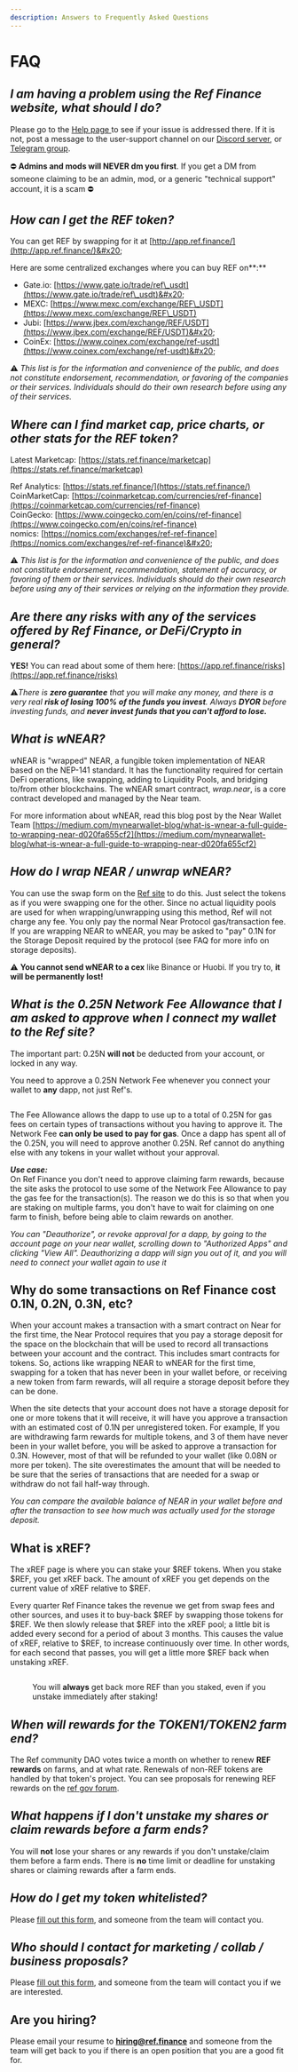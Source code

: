 ```yaml
---
description: Answers to Frequently Asked Questions
---
```


# FAQ

## _**I am having a problem using the Ref Finance website, what should I do?**_

Please go to the [Help page ](help.md)to see if your issue is addressed there. If it is not, post a message to the user-support channel on our [Discord server](https://discord.com/invite/jXByEbCmtW), or [Telegram group](https://t.me/ref\_finance).&#x20;

⛔️ **Admins and mods will NEVER dm you first**. If you get a DM from someone claiming to be an admin, mod, or a generic "technical support" account, it is a scam ⛔️

## _**How can I get the REF token?**_

You can get REF by swapping for it at [http://app.ref.finance/](http://app.ref.finance/)&#x20;

Here are some centralized exchanges where you can buy REF on**:**&#x20;

* Gate.io: [https://www.gate.io/trade/ref\_usdt](https://www.gate.io/trade/ref\_usdt)&#x20;
* MEXC: [https://www.mexc.com/exchange/REF\_USDT](https://www.mexc.com/exchange/REF\_USDT)
* Jubi: [https://www.jbex.com/exchange/REF/USDT](https://www.jbex.com/exchange/REF/USDT)&#x20;
* CoinEx: [https://www.coinex.com/exchange/ref-usdt](https://www.coinex.com/exchange/ref-usdt)&#x20;

:warning: _This list is for the information and convenience of the public, and does not constitute endorsement, recommendation, or favoring of the companies or their services. Individuals should do their own research before using any of their services._

## _**Where can I find market cap, price charts, or other stats for the REF token?**_

Latest Marketcap: [https://stats.ref.finance/marketcap](https://stats.ref.finance/marketcap)

Ref Analytics: [https://stats.ref.finance/](https://stats.ref.finance/) \
CoinMarketCap: [https://coinmarketcap.com/currencies/ref-finance](https://coinmarketcap.com/currencies/ref-finance) \
CoinGecko: [https://www.coingecko.com/en/coins/ref-finance](https://www.coingecko.com/en/coins/ref-finance) \
nomics: [https://nomics.com/exchanges/ref-ref-finance](https://nomics.com/exchanges/ref-ref-finance)&#x20;

:warning: _This list is for the information and convenience of the public, and does not constitute endorsement, recommendation, statement of accuracy, or favoring of them or their services. Individuals should do their own research before using any of their services or relying on the information they provide._

## _**Are there any risks with any of the services offered by Ref Finance, or DeFi/Crypto in general?**_

**YES!** You can read about some of them here: [https://app.ref.finance/risks](https://app.ref.finance/risks)

:warning:_There is **zero guarantee** that you will make any money, and there is a very real **risk of losing 100% of the funds you invest**. Always **DYOR** before investing funds, and **never invest funds that you can't afford to lose.**_

## _**What is wNEAR?**_

wNEAR is "wrapped" NEAR, a fungible token implementation of NEAR based on the NEP-141 standard. It has the functionality required for certain DeFi operations, like swapping, adding to Liquidity Pools, and bridging to/from other blockchains. The wNEAR smart contract, _wrap.near_, is a core contract developed and managed by the Near team.&#x20;

For more information about wNEAR, read this blog post by the Near Wallet Team [https://medium.com/mynearwallet-blog/what-is-wnear-a-full-guide-to-wrapping-near-d020fa655cf2](https://medium.com/mynearwallet-blog/what-is-wnear-a-full-guide-to-wrapping-near-d020fa655cf2)

## _**How do I wrap NEAR / unwrap wNEAR?**_

You can use the swap form on the [Ref site](https://app.ref.finance/) to do this. Just select the tokens as if you were swapping one for the other. Since no actual liquidity pools are used for when wrapping/unwrapping using this method, Ref will not charge any fee. You only pay the normal Near Protocol gas/transaction fee. If you are wrapping NEAR to wNEAR, you may be asked to "pay" 0.1N for the Storage Deposit required by the protocol (see FAQ for more info on storage deposits).&#x20;

:warning: **You cannot send wNEAR to a cex** like Binance or Huobi. If you try to, **it will be permanently lost!**

## _**What is the 0.25N Network Fee Allowance that I am asked to approve when I connect my wallet to the Ref site?**_

The important part: 0.25N **will not** be deducted from your account, or locked in any way.

You need to approve a 0.25N Network Fee whenever you connect your wallet to **any** dapp, not just Ref's.&#x20;

<figure><img src="../.gitbook/assets/image (5) (1) (1).png" alt=""><figcaption></figcaption></figure>

The Fee Allowance allows the dapp to use up to a total of 0.25N for gas fees on certain types of transactions without you having to approve it. The Network Fee **can only be used to pay for gas**. Once a dapp has spent all of the 0.25N, you will need to approve another 0.25N. Ref cannot do anything else with any tokens in your wallet without your approval.

_**Use case:**_\
On Ref Finance you don't need to approve claiming farm rewards, because the site asks the protocol to use some of the Network Fee Allowance to pay the gas fee for the transaction(s). The reason we do this is so that when you are staking on multiple farms, you don't have to wait for claiming on one farm to finish, before being able to claim rewards on another.

_You can "Deauthorize", or revoke approval for a dapp, by going to the account page on your near wallet, scrolling down to "Authorized Apps" and clicking "View All". Deauthorizing a dapp will sign you out of it, and you will need to connect your wallet again to use it_

## Why do some transactions on Ref Finance cost 0.1N, 0.2N, 0.3N, etc?

When your account makes a transaction with a smart contract on Near for the first time, the Near Protocol requires that you pay a storage deposit for the space on the blockchain that will be used to record all transactions between your account and the contract. This includes smart contracts for tokens. So, actions like wrapping NEAR to wNEAR for the first time, swapping for a token that has never been in your wallet before, or receiving a new token from farm rewards, will all require a storage deposit before they can be done.

When the site detects that your account does not have a storage deposit for one or more tokens that it will receive, it will have you approve a transaction with an estimated cost of 0.1N per unregistered token. For example, If you are withdrawing farm rewards for multiple tokens, and 3 of them have never been in your wallet before, you will be asked to approve a transaction for 0.3N. However, most of that will be refunded to your wallet (like 0.08N or more per token). The site overestimates the amount that will be needed to be sure that the series of transactions that are needed for a swap or withdraw do not fail half-way through.

_You can compare the available balance of NEAR in your wallet before and after the transaction to see how much was actually used for the storage deposit._

## What is xREF?

The xREF page is where you can stake your $REF tokens. When you stake $REF, you get xREF back. The amount of xREF you get depends on the current value of xREF relative to $REF.

Every quarter Ref Finance takes the revenue we get from swap fees and other sources, and uses it to buy-back $REF by swapping those tokens for $REF. We then slowly release that $REF into the xREF pool; a little bit is added every second for a period of about 3 months. This causes the value of xREF, relative to $REF, to increase continuously over time. In other words, for each second that passes, you will get a little more $REF back when unstaking xREF.

<figure><img src="../.gitbook/assets/xREF_staking.gif" alt=""><figcaption><p>You will <strong>always</strong> get back more REF than you staked, even if you unstake immediately after staking!</p></figcaption></figure>

## _**When will rewards for the TOKEN1/TOKEN2 farm end?**_

The Ref community DAO votes twice a month on whether to renew **REF rewards** on farms, and at what rate. Renewals of non-REF tokens are handled by that token's project. You can see proposals for renewing REF rewards on the [ref gov forum](https://gov.ref.finance/).

## _**What happens if I don't unstake my shares or claim rewards before a farm ends?**_

You will **not** lose your shares or any rewards if you don't unstake/claim them before a farm ends. There is **no** time limit or deadline for unstaking shares or claiming rewards after a farm ends.

## _**How do I get my token whitelisted?**_

Please [fill out this form](https://form.typeform.com/to/kxb7tTXg), and someone from the team will contact you.

## _**Who should I contact for marketing / collab / business proposals?**_

Please [fill out this form](https://form.typeform.com/to/onOPhJ6Y), and someone from the team will contact you if we are interested.

## Are you hiring?

Please email your resume to **hiring@ref.finance** and someone from the team will get back to you if there is an open position that you are a good fit for.
